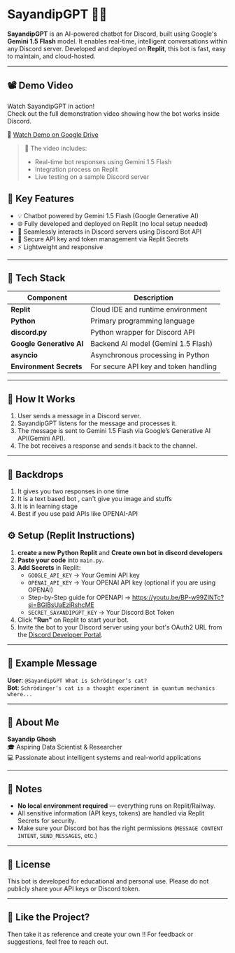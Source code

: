 # SayandipGPT 🤖💬

**SayandipGPT** is an AI-powered chatbot for Discord, built using Google's **Gemini 1.5 Flash** model. It enables real-time, intelligent conversations within any Discord server. Developed and deployed on **Replit**, this bot is fast, easy to maintain, and cloud-hosted.

---

## 📽️ Demo Video

Watch SayandipGPT in action!  
Check out the full demonstration video showing how the bot works inside Discord.

🔗 [Watch Demo on Google Drive](https://drive.google.com/file/d/16mBLyDUGXzxY5ndhVyGaynynP7wyg7Ik/view?usp=sharing)

> 🎥 The video includes:
> - Real-time bot responses using Gemini 1.5 Flash
> - Integration process on Replit
> - Live testing on a sample Discord server



## 🚀 Key Features

- 💡 Chatbot powered by Gemini 1.5 Flash (Google Generative AI)
- 🌐 Fully developed and deployed on Replit (no local setup needed)
- 💬 Seamlessly interacts in Discord servers using Discord Bot API
- 🔐 Secure API key and token management via Replit Secrets
- ⚡ Lightweight and responsive

---

## 🧰 Tech Stack

| Component                | Description                             |
|--------------------------|-----------------------------------------|
| **Replit**               | Cloud IDE and runtime environment       |
| **Python**               | Primary programming language            |
| **discord.py**           | Python wrapper for Discord API          |
| **Google Generative AI** | Backend AI model (Gemini 1.5 Flash)     |
| **asyncio**              | Asynchronous processing in Python       |
| **Environment Secrets**  | For secure API key and token handling   |

---

## 🧠 How It Works

1. User sends a message in a Discord server.
2. SayandipGPT listens for the message and processes it.
3. The message is sent to Gemini 1.5 Flash via Google’s Generative AI API(Gemini API).
4. The bot receives a response and sends it back to the channel.

---
## 🧠 Backdrops
1. It gives you two responses in one time
2. It is a text based bot , can't give you image and stuffs
3. It is in learning stage
4. Best if you use paid APIs like OPENAI-API

## ⚙️ Setup (Replit Instructions)

1. **create a new Python Replit** and **Create own bot in discord developers**
2. **Paste your code** into `main.py`.
3. **Add Secrets** in Replit:
   - `GOOGLE_API_KEY` → Your Gemini API key
   - `OPENAI_API_KEY` → Your OPENAI API key (optional if you are using OPENAI)
   - Step-by-Step guide for OPENAPI → https://youtu.be/BP-w99ZINTc?si=BGlBsUaEziRshcME
   - `SECRET_SAYANDIPGPT_KEY` → Your Discord Bot Token
4. Click **"Run"** on Replit to start your bot.
5. Invite the bot to your Discord server using your bot's OAuth2 URL from the [Discord Developer Portal](https://discord.com/developers/applications).

---

## 📄 Example Message

**User**: `@SayandipGPT What is Schrödinger’s cat?`  
**Bot**: `Schrödinger’s cat is a thought experiment in quantum mechanics where...`

---

## 🙋 About Me

**Sayandip Ghosh**  
🎓 Aspiring Data Scientist & Researcher  
💻 Passionate about intelligent systems and real-world applications

---

## 📌 Notes

- **No local environment required** — everything runs on Replit/Railway.
- All sensitive information (API keys, tokens) are handled via Replit Secrets for security.
- Make sure your Discord bot has the right permissions (`MESSAGE CONTENT INTENT`, `SEND_MESSAGES`, etc.)

---

## 📜 License

This bot is developed for educational and personal use. Please do not publicly share your API keys or Discord token.

---

## 🌟 Like the Project?

Then take it as reference and create your own !! For feedback or suggestions, feel free to reach out.
